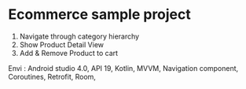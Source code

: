 
Ecommerce sample project
===================================

1. Navigate through category hierarchy
2. Show Product Detail View
3. Add & Remove Product to cart

Envi : Android studio 4.0, API 19, Kotlin, MVVM, Navigation component, Coroutines, Retrofit, Room,
